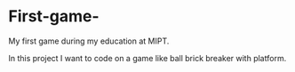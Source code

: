 # First-game-
My first game during my education at MIPT.

In this project I want to code on a game like ball brick breaker with platform.
